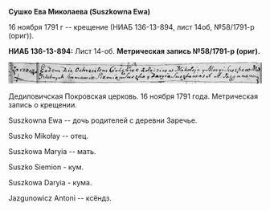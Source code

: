 **Сушко Ева Миколаева (Suszkowna Ewa)**

16 ноября 1791 г -- крещение (НИАБ 136-13-894, лист 14об, №58/1791-р
(ориг)).

**НИАБ 136-13-894:** Лист 14-об. **Метрическая запись №58/1791-р
(ориг).**

![](./media/c12dc9a777db47828fde673193b7ba58909233e1.png)

Дедиловичская Покровская церковь. 16 ноября 1791 года. Метрическая
запись о крещении.

Suszkowna Ewa -- дочь родителей с деревни Заречье.

Suszko Mikołay -- отец.

Suszkowa Maryia -- мать.

Suszko Siemion - кум.

Suszkowa Daryia - кума.

Jazgunowicz Antoni -- ксёндз.

